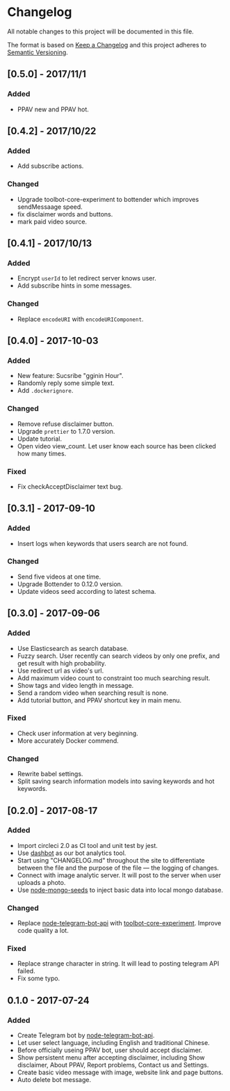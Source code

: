 # Changelog
All notable changes to this project will be documented in this file.

The format is based on [Keep a Changelog](http://keepachangelog.com/en/1.0.0/)
and this project adheres to [Semantic Versioning](http://semver.org/spec/v2.0.0.html).

## [0.5.0] - 2017/11/1
### Added
- PPAV new and PPAV hot.

## [0.4.2] - 2017/10/22
### Added
- Add subscribe actions.

### Changed
- Upgrade toolbot-core-experiment to bottender which improves sendMessaage speed.
- fix disclaimer words and buttons.
- mark paid video source.

## [0.4.1] - 2017/10/13
### Added
- Encrypt `userId` to let redirect server knows user.
- Add subscribe hints in some messages.

### Changed
- Replace `encodeURI` with `encodeURIComponent`.

## [0.4.0] - 2017-10-03
### Added
- New feature: Sucsribe "gginin Hour".
- Randomly reply some simple text.
- Add `.dockerignore`.

### Changed
- Remove refuse disclaimer button.
- Upgrade `prettier` to 1.7.0 version.
- Update tutorial.
- Open video view_count. Let user know each source has been clicked how many times.

### Fixed
- Fix checkAcceptDisclaimer text bug.

## [0.3.1] - 2017-09-10
### Added
- Insert logs when keywords that users search are not found.

### Changed
- Send five videos at one time.
- Upgrade Bottender to 0.12.0 version.
- Update videos seed according to latest schema.

## [0.3.0] - 2017-09-06
### Added
- Use Elasticsearch as search database.
- Fuzzy search. User recently can search videos by only one prefix, and get result with high probability.
- Use redirect url as video's url.
- Add maximum video count to constraint too much searching result.
- Show tags and video length in message.
- Send a random video when searching result is none.
- Add tutorial button, and PPAV shortcut key in main menu.

### Fixed
- Check user information at very beginning.
- More accurately Docker commend.

### Changed
- Rewrite babel settings.
- Split saving search information models into saving keywords and hot keywords.

## [0.2.0] - 2017-08-17
### Added
- Import circleci 2.0 as CI tool and unit test by jest.
- Use [dashbot](https://www.dashbot.io/) as our bot analytics tool.
- Start using "CHANGELOG.md" throughout the site to differentiate between the file and the purpose of the file — the logging of changes.
- Connect with image analytic server. It will post to the server when user uploads a photo.
- Use [node-mongo-seeds](https://github.com/toymachiner62/node-mongo-seeds) to inject basic data into local mongo database.

### Changed
- Replace [node-telegram-bot-api](https://github.com/yagop/node-telegram-bot-api) with [toolbot-core-experiment](https://github.com/Yoctol/toolbot-core-experiment).
  Improve code quality a lot.

### Fixed
- Replace strange character in string. It will lead to posting telegram API failed.
- Fix some typo.

## 0.1.0 - 2017-07-24
### Added
- Create Telegram bot by [node-telegram-bot-api](https://github.com/yagop/node-telegram-bot-api).
- Let user select language, including English and traditional Chinese.
- Before officially useing PPAV bot, user should accept disclaimer.
- Show persistent menu after accepting disclaimer, including Show disclaimer, About PPAV, Report problems, Contact us and Settings.
- Create basic video message with image, website link and page buttons.
- Auto delete bot message.
